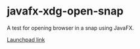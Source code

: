# javafx-xdg-open-snap

A test for opening browser in a snap using JavaFX.

[Launchpad link](https://bugs.launchpad.net/snapd/+bug/1831992)

